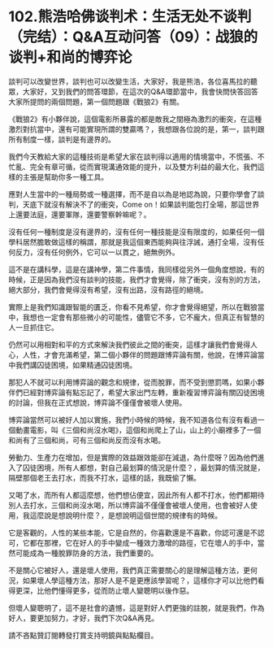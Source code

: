 # 102.熊浩哈佛谈判术：生活无处不谈判（完结）：Q&A互动问答（09）：战狼的谈判+和尚的博弈论

談判可以改變世界，談判也可以改變生活，大家好，我是熊浩，各位喜馬拉的聽眾，大家好，又到我們的問答環節，在這次的Q&A環節當中，我會快問快答回答大家所提問的兩個問題，第一個問題跟《戰狼2》有關。

《戰狼2》有小夥伴說，這個電影所暴露的都是敵我之間極為激烈的衝突，在這種激烈對抗當中，還有可能實現所謂的雙贏嗎？，我想跟各位說的是，第一，談判跟所有制度一樣，談判是有邊界的。

我們今天教給大家的這種技術是希望大家在談判得以適用的情境當中，不慌張、不忙亂、完全有章可循，從而實現溝通效能的提升，以及雙方利益的最大化，我們這樣的主張是幫助你多一種工具。

應對人生當中的一種局勢或一種選擇，而不是自以為是地認為說，只要你學會了談判，天底下就沒有解決不了的衝突，Come on！如果談判能包打全場，那這世界上還要法庭，還要軍隊，還要警察幹嘛呢？。

沒有任何一種制度是沒有邊界的，沒有任何一種技能是沒有限度的，如果任何一個學科居然膽敢做這樣的稱謂，那就是我這個東西能夠與往浮誡，通打全場，沒有任何反力，沒有任何例外，它可以一以貫之，絕無例外。

這不是在講科學，這是在講神學，第二件事情，我同樣從另外一個角度想說，有的時候，正是因為我們沒有談判的技能，我們才會覺得，除了衝突，沒有別的方法，絕大部分，我們會覺得沒有希望，沒有出路，沒有路徑的絕境。

實際上是我們知識跟智能的匱乏，你看不見希望，你才會覺得絕望，所以在戰狼當中，我想也一定會有那些微小的可能性，儘管它不多，它不龐大，但真正有智慧的人一旦抓住它。

仍然可以用相對和平的方式來解決我們彼此之間的衝突，這樣才讓我們會覺得人心，人性，才會充滿希望，第二個小夥伴的問題跟博弈論有關，他說，在博弈論當中我們講囚徒困境，如果精通囚徒困境。

那犯人不就可以利用博弈論的觀念和規律，從而脫罪，而不受到懲罰嗎，如果小夥伴們已經對博弈論有點忘記了，希望大家出門左轉，重新複習博弈論有關囚徒困境的討論，但我在正式想說，博弈論不僅僅會被壞人使用。

博弈論當然可以被好人加以實施，我們小時候的時候，我不知道各位有沒有看過一個動畫電影，叫《三個和尚沒水喝》，這個和尚爬上了山，山上的小廟裡多了一個和尚有了三個和尚，可有三個和尚反而沒有水喝。

勞動力、生產力在增加，但是實際的效益跟效能卻在減退，為什麼呀？因為他們進入了囚徒困境，所有人都想，對自己最划算的情況是什麼？，最划算的情況就是，隔壁那個老王去打水，而我不打水，這樣的話，我既偷了懶。

又喝了水，而所有人都這麼想，他們想佔便宜，因此所有人都不打水，他們都期待別人去打水，三個和尚沒水喝，所以博弈論不僅僅會被壞人使用，也會被好人使用，我這麼說是想說明什麼？，是想說明這個世間的規律有的時候。

它是客觀的，人性的某些本能，它是自然的，你喜歡還是不喜歡，你認可還是不認可，它都在那裡，它在好人的手中變成一種效力激增的路徑，它在壞人的手中，當然可能成為一種脫罪防身的方法，我們重要的。

不是關心它被好人，還是壞人使用，我們真正需要關心的是理解這種方法，更何況，如果壞人學這種方法，那好人是不是更應該學習呢？，這樣你才可以比他們看得更深，比他們懂得更多，從而防止壞人變聰明以後作惡。

但壞人變聰明了，這不是社會的遺憾，這是對好人們更強的註脫，就是我們，作為好人，要更加努力，才好，我們下次Q&A再見。

請不吝點贊訂閱轉發打賞支持明鏡與點點欄目。